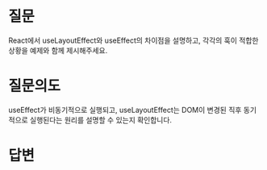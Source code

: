 # 질문
React에서 useLayoutEffect와 useEffect의 차이점을 설명하고, 각각의 훅이 적합한 상황을 예제와 함께 제시해주세요. 

# 질문의도
useEffect가 비동기적으로 실행되고, useLayoutEffect는 DOM이 변경된 직후 동기적으로 실행된다는 원리를 설명할 수 있는지 확인합니다.

# 답변